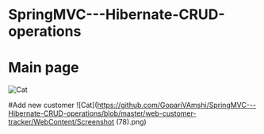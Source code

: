 # SpringMVC---Hibernate-CRUD-operations

# Main page
![Cat](https://github.com/GopariVAmshi/SpringMVC---Hibernate-CRUD-operations/blob/master/web-customer-tracker/WebContent/image.png)

#Add new customer
![Cat](https://github.com/GopariVAmshi/SpringMVC---Hibernate-CRUD-operations/blob/master/web-customer-tracker/WebContent/Screenshot (78).png)
